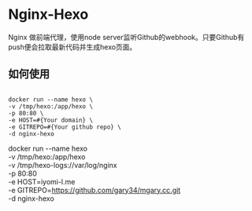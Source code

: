 # Nginx-Hexo

Nginx 做前端代理，使用node server监听Github的webhook。只要Github有push便会拉取最新代码并生成hexo页面。

## 如何使用

```

docker run --name hexo \
-v /tmp/hexo:/app/hexo \
-p 80:80 \
-e HOST=#{Your domain} \
-e GITREPO=#{Your github repo} \
-d nginx-hexo
```

docker run --name hexo \
-v /tmp/hexo:/app/hexo \
-v /tmp/hexo-logs://var/log/nginx \
-p 80:80 \
-e HOST=iyomi-l.me \
-e GITREPO=https://github.com/gary34/mgary.cc.git  \
-d nginx-hexo